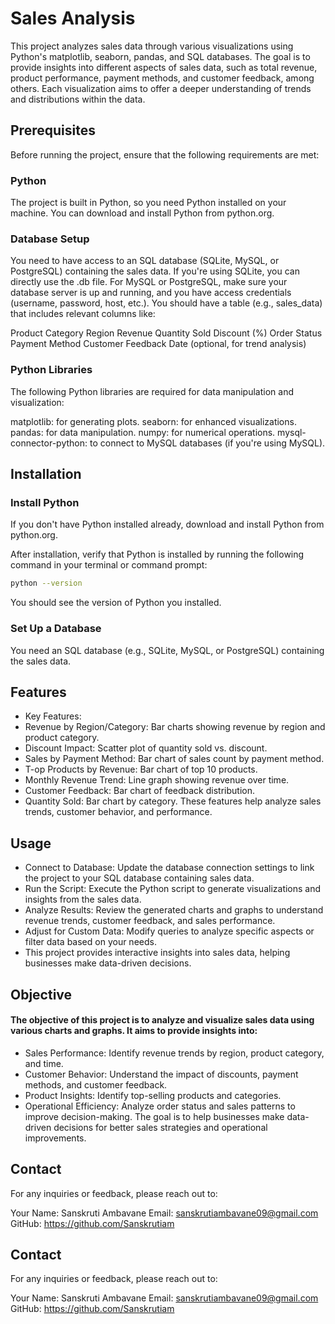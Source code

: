 
# Sales Analysis

This project analyzes sales data through various visualizations using Python's matplotlib, seaborn, pandas, and SQL databases. The goal is to provide insights into different aspects of sales data, such as total revenue, product performance, payment methods, and customer feedback, among others. Each visualization aims to offer a deeper understanding of trends and distributions within the data.
##  Prerequisites
Before running the project, ensure that the following requirements are met:

### Python
The project is built in Python, so you need Python installed on your machine.
You can download and install Python from python.org.
### Database Setup
You need to have access to an SQL database (SQLite, MySQL, or PostgreSQL) containing the sales data.
If you're using SQLite, you can directly use the .db file. For MySQL or PostgreSQL, make sure your database server is up and running, and you have access credentials (username, password, host, etc.).
You should have a table (e.g., sales_data) that includes relevant columns like:

Product
Category
Region
Revenue
Quantity Sold
Discount (%)
Order Status
Payment Method
Customer Feedback
Date (optional, for trend analysis)
### Python Libraries
The following Python libraries are required for data manipulation and visualization:

matplotlib: for generating plots.
seaborn: for enhanced visualizations.
pandas: for data manipulation.
numpy: for numerical operations.
mysql-connector-python: to connect to MySQL databases (if you're using MySQL).
## Installation

### Install Python
If you don't have Python installed already, download and install Python from python.org.

After installation, verify that Python is installed by running the following command in your terminal or command prompt:

```bash
python --version
```
You should see the version of Python you installed.

### Set Up a Database
You need an SQL database (e.g., SQLite, MySQL, or PostgreSQL) containing the sales data. 




## Features

- Key Features:
- Revenue by Region/Category: Bar charts showing revenue by region and product category.
- Discount Impact: Scatter plot of quantity sold vs. discount.
- Sales by Payment Method: Bar chart of sales count by payment method.
- T-op Products by Revenue: Bar chart of top 10 products.
- Monthly Revenue Trend: Line graph showing revenue over time.
- Customer Feedback: Bar chart of feedback distribution.
- Quantity Sold: Bar chart by category.
These features help analyze sales trends, customer behavior, and performance.
## Usage

- Connect to Database: Update the database connection settings to link the project to your SQL database containing sales data.
- Run the Script: Execute the Python script to generate visualizations and insights from the sales data.
- Analyze Results: Review the generated charts and graphs to understand revenue trends, customer feedback, and sales performance.
- Adjust for Custom Data: Modify queries to analyze specific aspects or filter data based on your needs.
- This project provides interactive insights into sales data, helping businesses make data-driven decisions.










## Objective
####  The objective of this project is to analyze and visualize sales data using various charts and graphs. It aims to provide insights into:

- Sales Performance: Identify revenue trends by region, product category, and time.
- Customer Behavior: Understand the impact of discounts, payment methods, and customer feedback.
- Product Insights: Identify top-selling products and categories.
- Operational Efficiency: Analyze order status and sales patterns to improve decision-making.
The goal is to help businesses make data-driven decisions for better sales strategies and operational improvements.


## Contact
For any inquiries or feedback, please reach out to:

Your Name: Sanskruti Ambavane
Email: sanskrutiambavane09@gmail.com
GitHub: https://github.com/Sanskrutiam

## Contact
For any inquiries or feedback, please reach out to:

Your Name: Sanskruti Ambavane
Email: sanskrutiambavane09@gmail.com
GitHub: https://github.com/Sanskrutiam
